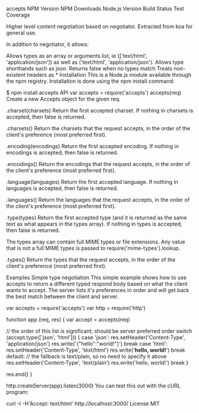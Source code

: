 accepts
NPM Version NPM Downloads Node.js Version Build Status Test Coverage

Higher level content negotiation based on negotiator. Extracted from koa for general use.

In addition to negotiator, it allows:

Allows types as an array or arguments list, ie (['text/html', 'application/json']) as well as ('text/html', 'application/json').
Allows type shorthands such as json.
Returns false when no types match
Treats non-existent headers as *
Installation
This is a Node.js module available through the npm registry. Installation is done using the npm install command:

$ npm install accepts
API
var accepts = require('accepts')
accepts(req)
Create a new Accepts object for the given req.

.charset(charsets)
Return the first accepted charset. If nothing in charsets is accepted, then false is returned.

.charsets()
Return the charsets that the request accepts, in the order of the client's preference (most preferred first).

.encoding(encodings)
Return the first accepted encoding. If nothing in encodings is accepted, then false is returned.

.encodings()
Return the encodings that the request accepts, in the order of the client's preference (most preferred first).

.language(languages)
Return the first accepted language. If nothing in languages is accepted, then false is returned.

.languages()
Return the languages that the request accepts, in the order of the client's preference (most preferred first).

.type(types)
Return the first accepted type (and it is returned as the same text as what appears in the types array). If nothing in types is accepted, then false is returned.

The types array can contain full MIME types or file extensions. Any value that is not a full MIME types is passed to require('mime-types').lookup.

.types()
Return the types that the request accepts, in the order of the client's preference (most preferred first).

Examples
Simple type negotiation
This simple example shows how to use accepts to return a different typed respond body based on what the client wants to accept. The server lists it's preferences in order and will get back the best match between the client and server.

var accepts = require('accepts')
var http = require('http')

function app (req, res) {
  var accept = accepts(req)

  // the order of this list is significant; should be server preferred order
  switch (accept.type(['json', 'html'])) {
    case 'json':
      res.setHeader('Content-Type', 'application/json')
      res.write('{"hello":"world!"}')
      break
    case 'html':
      res.setHeader('Content-Type', 'text/html')
      res.write('<b>hello, world!</b>')
      break
    default:
      // the fallback is text/plain, so no need to specify it above
      res.setHeader('Content-Type', 'text/plain')
      res.write('hello, world!')
      break
  }

  res.end()
}

http.createServer(app).listen(3000)
You can test this out with the cURL program:

curl -I -H'Accept: text/html' http://localhost:3000/
License
MIT